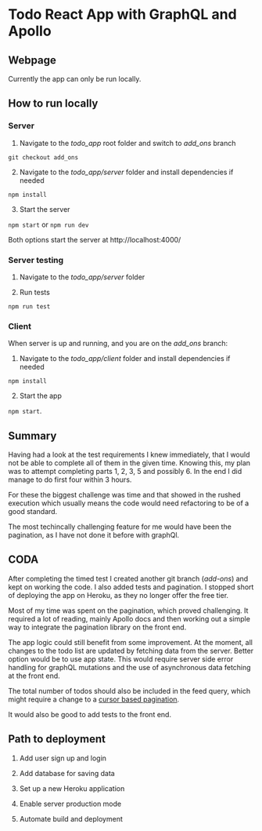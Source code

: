 # Todo React App with GraphQL and Apollo

## Webpage

Currently the app can only be run locally.

## How to run locally

### Server

1. Navigate to the _todo_app_ root folder and switch to _add_ons_ branch

`git checkout add_ons`

2. Navigate to the _todo_app/server_ folder and install dependencies if needed

`npm install`

3. Start the server

`npm start` or `npm run dev`

Both options start the server at http://localhost:4000/

### Server testing

1. Navigate to the _todo_app/server_ folder

2. Run tests

`npm run test`

### Client

When server is up and running, and you are on the _add_ons_ branch:

1. Navigate to the _todo_app/client_ folder and install dependencies if needed

`npm install`

2. Start the app

`npm start`.

## Summary

Having had a look at the test requirements I knew immediately, that I would not be able to complete all of them in the given time. Knowing this, my plan was to attempt completing parts 1, 2, 3, 5 and possibly 6. In the end I did manage to do first four within 3 hours.

For these the biggest challenge was time and that showed in the rushed execution which usually means the code would need refactoring to be of a good standard. 

The most techincally challenging feature for me would have been the pagination, as I have not done it before with graphQl. 

## CODA

After completing the timed test I created another git branch (_add-ons_) and kept on working the code. I also added tests and pagination. I stopped short of deploying the app on Heroku, as they no longer offer the free tier.

Most of my time was spent on the pagination, which proved challenging. It required a lot of reading, mainly Apollo docs and then working out a simple way to integrate the pagination library on the front end.

The app logic could still benefit from some improvement. At the moment, all changes to the todo list are updated by fetching data from the server. Better option would be to use app state. This would require server side error handling for graphQL mutations and the use of asynchronous data fetching at the front end.

The total number of todos should also be included in the feed query, which might require a change to a [cursor based pagination](https://graphql.org/learn/pagination/#complete-connection-model).

It would also be good to add tests to the front end.

## Path to deployment

1. Add user sign up and login

2. Add database for saving data

3. Set up a new Heroku application

4. Enable server production mode

5. Automate build and deployment

